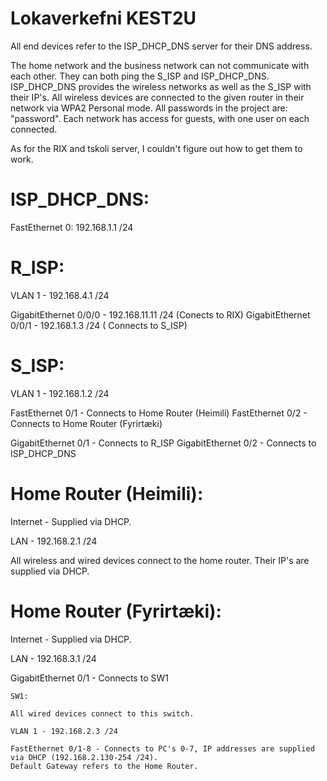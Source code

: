 # Lokaverkefni KEST2U

All end devices refer to the ISP_DHCP_DNS server for their DNS address.

The home network and the business network can not communicate with each other.
They can both ping the S_ISP and ISP_DHCP_DNS.
ISP_DHCP_DNS provides the wireless networks as well as the S_ISP with their IP's.
All wireless devices are connected to the given router in their network via WPA2 Personal mode.
All passwords in the project are: "password".
Each network has access for guests, with one user on each connected.

As for the RIX and tskoli server, I couldn't figure out how to get them to work.


# ISP_DHCP_DNS:

FastEthernet 0: 192.168.1.1 /24

# R_ISP:

VLAN 1 - 192.168.4.1 /24

GigabitEthernet 0/0/0 - 192.168.11.11 /24 (Conects to RIX)
GigabitEthernet 0/0/1 - 192.168.1.3 /24 ( Connects to S_ISP)

# S_ISP:

VLAN 1 - 192.168.1.2 /24

FastEthernet 0/1 - Connects to Home Router (Heimili)
FastEthernet 0/2 - Connects to Home Router (Fyrirtæki)

GigabitEthernet 0/1 - Connects to R_ISP
GigabitEthernet 0/2 - Connects to ISP_DHCP_DNS

# Home Router (Heimili):

Internet - Supplied via DHCP.

LAN - 192.168.2.1 /24

All wireless and wired devices connect to the home router. Their IP's are supplied via DHCP.

# Home Router (Fyrirtæki):

Internet - Supplied via DHCP.

LAN - 192.168.3.1 /24

GigabitEthernet 0/1 - Connects to SW1
	
	SW1:

	All wired devices connect to this switch.

	VLAN 1 - 192.168.2.3 /24	

	FastEthernet 0/1-8 - Connects to PC's 0-7, IP addresses are supplied via DHCP (192.168.2.130-254 /24).
	Default Gateway refers to the Home Router.
